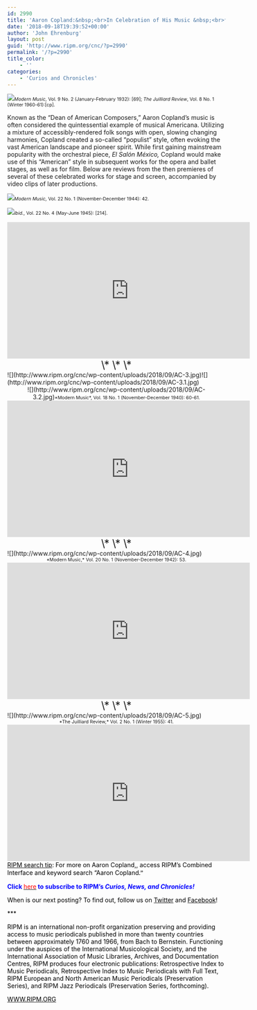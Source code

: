 ```yaml
---
id: 2990
title: 'Aaron Copland:&nbsp;<br>In Celebration of His Music &nbsp;<br>for the Stage and Screen'
date: '2018-09-18T19:39:52+00:00'
author: 'John Ehrenburg'
layout: post
guid: 'http://www.ripm.org/cnc/?p=2990'
permalink: '/?p=2990'
title_color:
    - ''
categories:
    - 'Curios and Chronicles'
---
```


![](http://www.ripm.org/cnc/wp-content/uploads/2018/09/3.jpg)<span style="font-size: 8pt;">*Modern Music,* Vol. 9 No. 2 (January-February 1932): \[69\]; *The Juilliard Review*, Vol. 8 No. 1 (Winter 1960-61):\[cp\].</span>

Known as the “Dean of American Composers,” Aaron Copland’s music is often considered the quintessential example of musical Americana. Utilizing a mixture of accessibly-rendered folk songs with open, slowing changing harmonies, Copland created a so-called “populist” style, often evoking the vast American landscape and pioneer spirit. While first gaining mainstream popularity with the orchestral piece, *El Salón México,* Copland would make use of this “American” style in subsequent works for the opera and ballet stages, as well as for film. Below are reviews from the then premieres of several of these celebrated works for stage and screen, accompanied by video clips of later productions.

![](http://www.ripm.org/cnc/wp-content/uploads/2018/09/AC-1.jpg)<span style="font-size: 8pt;">*Modern Music,* Vol. 22 No. 1 (November-December 1944): 42. </span>

![](http://www.ripm.org/cnc/wp-content/uploads/2018/09/AC-2.jpg)<span style="font-size: 8pt;">*Ibid.*, Vol. 22 No. 4 (May-June 1945): \[214\].</span>

<div style="text-align: center;"><iframe allowfullscreen="allowfullscreen" frameborder="0" height="315" loading="lazy" src="https://www.youtube.com/embed/XmgaKGSxQVw?rel=0&start=1&end=483" width="560"><span class="mce_SELRES_start" data-mce-type="bookmark" style="display: inline-block; width: 0px; overflow: hidden; line-height: 0;">﻿</span></iframe></div><div style="text-align: center;"><span style="font-size: 18pt;">\* \* \*</span></div><div>![](http://www.ripm.org/cnc/wp-content/uploads/2018/09/AC-3.jpg)![](http://www.ripm.org/cnc/wp-content/uploads/2018/09/AC-3.1.jpg)</div><div style="text-align: center;">![](http://www.ripm.org/cnc/wp-content/uploads/2018/09/AC-3.2.jpg)<span style="font-size: 8pt;">*Modern Music*, Vol. 18 No. 1 (November-December 1940): 60-61. </span></div><div></div><div style="text-align: center;"><iframe allowfullscreen="allowfullscreen" frameborder="0" height="315" loading="lazy" src="https://www.youtube.com/embed/evZTZriflko?rel=0&start=7" width="560"></iframe></div><div style="text-align: center;"><span style="font-size: 18pt;">\* \* \*</span></div><div>![](http://www.ripm.org/cnc/wp-content/uploads/2018/09/AC-4.jpg)</div><div style="text-align: center;"><span style="font-size: 8pt;">*Modern Music,* Vol. 20 No. 1 (November-December 1942): 53. </span></div><div></div><div style="text-align: center;"><iframe allowfullscreen="allowfullscreen" frameborder="0" height="315" loading="lazy" src="https://www.youtube.com/embed/8PGkJkpK1yU?rel=0&start=55" width="560"></iframe></div><div style="text-align: center;"><span style="font-size: 18pt;">\* \* \*</span></div><div>![](http://www.ripm.org/cnc/wp-content/uploads/2018/09/AC-5.jpg)</div><div style="text-align: center;"><span style="font-size: 8pt;">*The Juilliard Review,* Vol. 2 No. 1 (Winter 1955): 41. </span></div><div style="text-align: center;"><iframe allowfullscreen="allowfullscreen" frameborder="0" height="315" loading="lazy" src="https://www.youtube.com/embed/tDAbNaF6EYQ?rel=0&start=3" width="560"></iframe></div><div></div><div><u><span style="color: black;">RIPM search tip</span></u><span style="color: black;">: For more on Aaron Copland,, access RIPM’s Combined Interface and keyword search “Aaron Copland</span><span style="font-family: 'Forum','serif'; color: black;">.”</span>

**<span style="color: blue;">Click </span>**[<span style="color: red;">here</span>](http://ripm.org/?page=cncsubscribe)**<span style="color: red;"> </span><span style="color: blue;">to subscribe to RIPM’s *Curios, News, and Chronicles!* </span>**

<span style="color: black;">When is our next posting? To find out, follow us on </span>[<span style="color: black;">Twitter</span>](https://twitter.com/RIPMCenter)<span style="color: black;"> and </span>[<span style="color: black;">Facebook</span>](https://www.facebook.com/RIPMCenter/)<span style="color: black;">!</span>

<span style="color: black;">\*\*\*</span>

<span style="color: black;">RIPM is an international non-profit organization preserving and providing access to music periodicals published in more than twenty countries between approximately 1760 and 1966, from Bach to Bernstein. Functioning under the auspices of the International Musicological Society, and the International Association of Music Libraries, Archives, and Documentation Centres, RIPM produces four electronic publications: Retrospective Index to Music Periodicals, Retrospective Index to Music Periodicals with Full Text, RIPM European and North American Music Periodicals (Preservation Series), and RIPM Jazz Periodicals (Preservation Series, forthcoming).</span>

[<span style="color: black;">WWW.RIPM.ORG</span>](http://cts.vresp.com/c/?RIPMConsortiumLtd./606886bac9/3fdca83fa7/d715bbc74f)

</div>